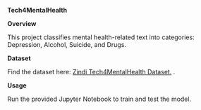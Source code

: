 ****Tech4MentalHealth****

**Overview**

This project classifies mental health-related text into categories: Depression, Alcohol, Suicide, and Drugs.

**Dataset**

Find the dataset here: [Zindi Tech4MentalHealth Dataset.](https://zindi.africa/competitions/basic-needs-basic-rights-kenya-tech4mentalhealth/data) .

**Usage**

Run the provided Jupyter Notebook to train and test the model.
